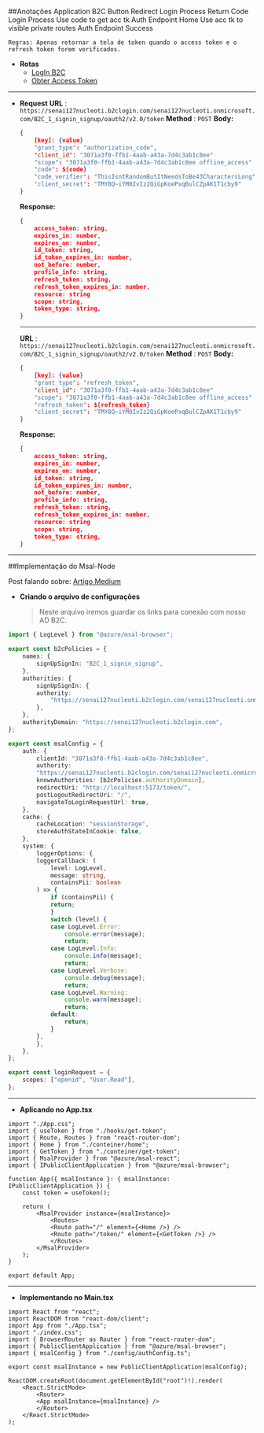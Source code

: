 ##Anotações 
    Application                                     B2C
       Button          Redirect                     Login
       Process        Return Code                   Login
       Process   Use code to get acc tk             Auth Endpoint
       Home    Use acc tk to visible private routes Auth Endpoint Success 

    Regras: Apenas retornar a tela de token quando o access token e o refresh token forem verificados.

* **Rotas**
    * [LogIn B2C](https://senai127nucleoti.b2clogin.com/senai127nucleoti.onmicrosoft.com/b2c_1_signin_signup/oauth2/v2.0/authorize?client_id=3071a3f0-ffb1-4aab-a43a-7d4c3ab1c8ee&response_type=code&redirect_uri=http://localhost:5173/token/&scope=3071a3f0-ffb1-4aab-a43a-7d4c3ab1c8eeoffline_access) 
    * [Obter Access Token](https://senai127nucleoti.b2clogin.com/senai127nucleoti.onmicrosoft.com/B2C_1_signin_signup/oauth2/v2.0/token)
---
* **Request**
    **URL** : `https://senai127nucleoti.b2clogin.com/senai127nucleoti.onmicrosoft.com/B2C_1_signin_signup/oauth2/v2.0/token`
    **Method** : `POST`
    **Body:**
    ```json
    {
        [key]: {value}
        "grant_type": "authorization_code",
        "client_id": "3071a3f0-ffb1-4aab-a43a-7d4c3ab1c8ee"
        "scope": "3071a3f0-ffb1-4aab-a43a-7d4c3ab1c8ee offline_access"
        "code": ${code}
        "code_verifier": "ThisIsntRandomButItNeedsToBe43CharactersLong"
        "client_secret": "TMY8Q~iYM0IvIz2QiGpKoePxqBulCZpAK1T1cby9"
    }
    ```
    **Response:**
    ```json
    {
        access_token: string,
        expires_in: number,
        expires_on: number,
        id_token: string,
        id_token_expires_in: number,
        not_before: number,
        profile_info: string,
        refresh_token: string,
        refresh_token_expires_in: number,
        resource: string
        scope: string,
        token_type: string,   
    }
    ```
    ---
    **URL** : `https://senai127nucleoti.b2clogin.com/senai127nucleoti.onmicrosoft.com/B2C_1_signin_signup/oauth2/v2.0/token`
    **Method** : `POST`
    **Body:**
    ```json
    {
        [key]: {value}
        "grant_type": "refresh_token",
        "client_id": "3071a3f0-ffb1-4aab-a43a-7d4c3ab1c8ee"
        "scope": "3071a3f0-ffb1-4aab-a43a-7d4c3ab1c8ee offline_access"
        "refresh_token": ${refresh_token}
        "client_secret": "TMY8Q~iYM0IvIz2QiGpKoePxqBulCZpAK1T1cby9"
    }
    ```
    **Response:**
    ```json
    {
        access_token: string,
        expires_in: number,
        expires_on: number,
        id_token: string,
        id_token_expires_in: number,
        not_before: number,
        profile_info: string,
        refresh_token: string,
        refresh_token_expires_in: number,
        resource: string
        scope: string,
        token_type: string,   
    }
    ```
---

##Implementação do Msal-Node

Post falando sobre:
[Artigo Medium](https://medium.com/codex/azure-ad-b2c-quick-start-for-react-js-single-page-apps-spa-38a70d13acd)

* **Criando o arquivo de configurações**
    > Neste arquivo iremos guardar os links para conexão com nosso AD B2C.
    
~~~ ts
import { LogLevel } from "@azure/msal-browser";

export const b2cPolicies = {
    names: {
        signUpSignIn: "B2C_1_signin_signup",
    },
    authorities: {
        signUpSignIn: {
        authority:
            "https://senai127nucleoti.b2clogin.com/senai127nucleoti.onmicrosoft.com/oauth2/v2.0/authorize?p=B2C_1_signin_signup&client_id=3071a3f0-ffb1-4aab-a43a-7d4c3ab1c8ee&nonce=defaultNonce&redirect_uri=http%3A%2F%2Flocalhost%3A5173%2Ftoken%2F&scope=openid&response_type=id_token&prompt=login",
        },
    },
    authorityDomain: "https://senai127nucleoti.b2clogin.com",
};

export const msalConfig = {
    auth: {
        clientId: "3071a3f0-ffb1-4aab-a43a-7d4c3ab1c8ee",
        authority:
        "https://senai127nucleoti.b2clogin.com/senai127nucleoti.onmicrosoft.com/oauth2/v2.0/authorize?p=B2C_1_signin_signup&client_id=3071a3f0-ffb1-4aab-a43a-7d4c3ab1c8ee&nonce=defaultNonce&redirect_uri=http%3A%2F%2Flocalhost%3A5173%2Ftoken%2F&scope=openid&response_type=id_token&prompt=login",
        knownAuthorities: [b2cPolicies.authorityDomain],
        redirectUri: "http://localhost:5173/token/",
        postLogoutRedirectUri: "/",
        navigateToLoginRequestUrl: true,
    },
    cache: {
        cacheLocation: "sessionStorage",
        storeAuthStateInCookie: false,
    },
    system: {
        loggerOptions: {
        loggerCallback: (
            level: LogLevel,
            message: string,
            containsPii: boolean
        ) => {
            if (containsPii) {
            return;
            }
            switch (level) {
            case LogLevel.Error:
                console.error(message);
                return;
            case LogLevel.Info:
                console.info(message);
                return;
            case LogLevel.Verbose:
                console.debug(message);
                return;
            case LogLevel.Warning:
                console.warn(message);
                return;
            default:
                return;
            }
        },
        },
    },
};

export const loginRequest = {
    scopes: ["openid", "User.Read"],
};
~~~~
---
 * **Aplicando no App.tsx**
~~~ tsx
import "./App.css";
import { useToken } from "./hooks/get-token";
import { Route, Routes } from "react-router-dom";
import { Home } from "./conteiner/home";
import { GetToken } from "./conteiner/get-token";
import { MsalProvider } from "@azure/msal-react";
import { IPublicClientApplication } from "@azure/msal-browser";

function App({ msalInstance }: { msalInstance: IPublicClientApplication }) {
    const token = useToken();

    return (
        <MsalProvider instance={msalInstance}>
            <Routes>
            <Route path="/" element={<Home />} />
            <Route path="/token/" element={<GetToken />} />
            </Routes>
        </MsalProvider>
    );
}

export default App;
~~~
----
* **Implementando no Main.tsx**
~~~ tsx
import React from "react";
import ReactDOM from "react-dom/client";
import App from "./App.tsx";
import "./index.css";
import { BrowserRouter as Router } from "react-router-dom";
import { PublicClientApplication } from "@azure/msal-browser";
import { msalConfig } from "./config/authConfig.ts";

export const msalInstance = new PublicClientApplication(msalConfig);

ReactDOM.createRoot(document.getElementById("root")!).render(
    <React.StrictMode>
        <Router>
        <App msalInstance={msalInstance} />
        </Router>
    </React.StrictMode>
);
~~~